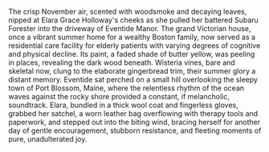 The crisp November air, scented with woodsmoke and decaying leaves, nipped at Elara Grace Holloway's cheeks as she pulled her battered Subaru Forester into the driveway of Eventide Manor.  The grand Victorian house, once a vibrant summer home for a wealthy Boston family, now served as a residential care facility for elderly patients with varying degrees of cognitive and physical decline.  Its paint, a faded shade of butter yellow, was peeling in places, revealing the dark wood beneath.  Wisteria vines, bare and skeletal now, clung to the elaborate gingerbread trim, their summer glory a distant memory.  Eventide sat perched on a small hill overlooking the sleepy town of Port Blossom, Maine, where the relentless rhythm of the ocean waves against the rocky shore provided a constant, if melancholic, soundtrack. Elara, bundled in a thick wool coat and fingerless gloves, grabbed her satchel, a worn leather bag overflowing with therapy tools and paperwork, and stepped out into the biting wind, bracing herself for another day of gentle encouragement, stubborn resistance, and fleeting moments of pure, unadulterated joy.
